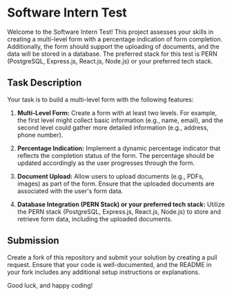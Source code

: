 # Software Intern Test

Welcome to the Software Intern Test! This project assesses your skills in creating a multi-level form with a percentage indication of form completion. Additionally, the form should support the uploading of documents, and the data will be stored in a database. The preferred stack for this test is PERN (PostgreSQL, Express.js, React.js, Node.js) or your preferred tech stack.

## Task Description

Your task is to build a multi-level form with the following features:

1. **Multi-Level Form:** Create a form with at least two levels. For example, the first level might collect basic information (e.g., name, email), and the second level could gather more detailed information (e.g., address, phone number).

2. **Percentage Indication:** Implement a dynamic percentage indicator that reflects the completion status of the form. The percentage should be updated accordingly as the user progresses through the form.

3. **Document Upload:** Allow users to upload documents (e.g., PDFs, images) as part of the form. Ensure that the uploaded documents are associated with the user's form data.

4. **Database Integration (PERN Stack) or your preferred tech stack:** Utilize the PERN stack (PostgreSQL, Express.js, React.js, Node.js) to store and retrieve form data, including the uploaded documents.

## Submission

Create a fork of this repository and submit your solution by creating a pull request. Ensure that your code is well-documented, and the README in your fork includes any additional setup instructions or explanations.

Good luck, and happy coding!